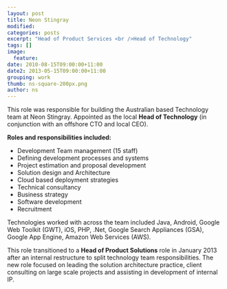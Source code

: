 ```yaml
---
layout: post
title: Neon Stingray
modified:
categories: posts
excerpt: "Head of Product Services <br />Head of Technology"
tags: []
image:
  feature:
date: 2010-08-15T09:00:00+11:00
date2: 2013-05-15T09:00:00+11:00
grouping: work
thumb: ns-square-200px.png
author: ns
---
```


This role was responsible for building the Australian based Technology team at Neon Stingray. Appointed as the local **Head of Technology** (in conjunction with an offshore CTO and local CEO).

**Roles and responsibilities included:**

- Development Team management (15 staff)
- Defining development processes and systems
- Project estimation and proposal development
- Solution design and Architecture
- Cloud based deployment strategies
- Technical consultancy
- Business strategy
- Software development
- Recruitment

Technologies worked with across the team included Java, Android, Google Web Toolkit (GWT), iOS, PHP, .Net, Google Search Appliances (GSA), Google App Engine, Amazon Web Services (AWS).

This role transitioned to a **Head of Product Solutions** role in January 2013 after an internal restructure to split technology team responsibilities. The new role focused on leading the solution architecture practice, client consulting on large scale projects and assisting in development of internal IP.
